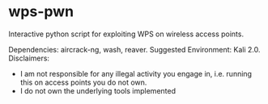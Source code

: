 # wps-pwn
Interactive python script for exploiting WPS on wireless access points.

Dependencies: aircrack-ng, wash, reaver.
Suggested Environment: Kali 2.0.
Disclaimers: 
- I am not responsible for any illegal activity you engage in, i.e. running this on access points you do not own. 
- I do not own the underlying tools implemented
